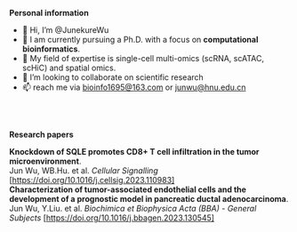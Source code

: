 **Personal information**
- 👋 Hi, I’m @JunekureWu
- 👀 I am currently pursuing a Ph.D. with a focus on **computational bioinformatics**.
- 🌱 My field of expertise is single-cell multi-omics (scRNA, scATAC, scHiC) and spatial omics.
- 💞️ I’m looking to collaborate on scientific research
- 📫 reach me via bioinfo1695@163.com or junwu@hnu.edu.cn
<br>
<br>

**Research papers**<br>

**Knockdown of SQLE promotes CD8+ T cell infiltration in the tumor microenvironment**.<br> Jun Wu, WB.Hu. et al. *Cellular Signalling* [https://doi.org/10.1016/j.cellsig.2023.110983] <br>
**Characterization of tumor-associated endothelial cells and the development of a prognostic model in pancreatic ductal adenocarcinoma**.<br> Jun Wu, Y.Liu. et al. *Biochimica et Biophysica Acta (BBA) - General Subjects* [https://doi.org/10.1016/j.bbagen.2023.130545] <br>

<br>
<!---
JunekureWu/JunekureWu is a ✨ special ✨ repository because its `README.md` (this file) appears on your GitHub profile.
You can click the Preview link to take a look at your changes.
--->
